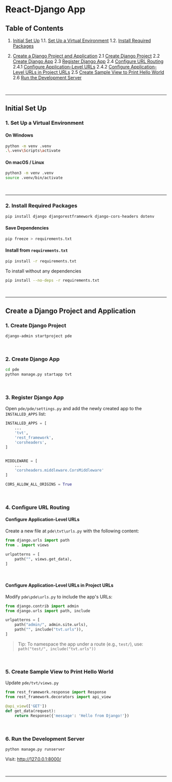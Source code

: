 # React-Django App
## Table of Contents
1. [Initial Set Up](#Initial-Set-Up)
	1.1. [Set Up a Virtual Environment](#1-set-up-a-virtual-environment)
	1.2. [Install Required Packages](#2-install-required-packages)

2. [Create a Django Project and Application](#create-a-django-project-and-application)
	2.1 [Create Django Project](#1-Create-Django-Project)
	2.2 [Create Django App](#2-Create-Django-App)
	2.3 [Register Django App](#3-Register-Django-App)
	2.4 [Configure URL Routing](#4-Configure-URL-Routing)
		2.4.1 [Configure Application-Level URLs](#Configure-Application-Level-URLs)
		2.4.2 [Configure Application-Level URLs in Project URLs](#Configure-Application-Level-URLs-in-Project-URLs)
	2.5 [Create Sample View to Print Hello World](#5-Create-Sample-View-to-print-Hello-World)
	2.6 [Run the Development Server](#6-Run-the-Development-Server)

<br>

---

## Initial Set Up
### 1. Set Up a Virtual Environment
#### On Windows
```bash
python -m venv .venv
.\.venv\Scripts\activate
```

#### On macOS / Linux
```bash
python3 -m venv .venv
source .venv/bin/activate
```

<br>

---

### 2. Install Required Packages
```bash
pip install django djangorestframework django-cors-headers dotenv
```

#### Save Dependencies
```bash
pip freeze > requirements.txt
```

#### Install from `requirements.txt`
```bash
pip install -r requirements.txt
```
To install without any dependencies
```bash
pip install --no-deps -r requirements.txt
```

<br>

---

## Create a Django Project and Application
### 1. Create Django Project
```bash
django-admin startproject pde
```

<br>

### 2. Create Django App
```bash
cd pde
python manage.py startapp tvt
```

<br>

### 3. Register Django App
Open `pde/pde/settings.py` and add the newly created app to the `INSTALLED_APPS` list:
```py
INSTALLED_APPS = [
	...
	'tvt',
    'rest_framework',
    'corsheaders',
]


MIDDLEWARE = [
    ...
    'corsheaders.middleware.CorsMiddleware'
]

CORS_ALLOW_ALL_ORIGINS = True
```

<br>

### 4. Configure URL Routing
#### Configure Application-Level URLs
Create a new file at `pde\tvt\urls.py` with the following content:
```py
from django.urls import path
from . import views

urlpatterns = [
    path("", views.get_data),
]
```

<br>

#### Configure Application-Level URLs in Project URLs
Modify `pde\pde\urls.py` to include the app's URLs:
```py
from django.contrib import admin
from django.urls import path, include

urlpatterns = [
	path("admin/", admin.site.urls),
	path("", include("tvt.urls")),
]
```
> Tip: To namespace the app under a route (e.g., `test/`), use: `path("test/", include("tvt.urls"))`

<br>

### 5. Create Sample View to Print Hello World
Update `pde/tvt/views.py`
```py
from rest_framework.response import Response
from rest_framework.decorators import api_view

@api_view(['GET'])
def get_data(request):
    return Response({'message': 'Hello from Django!'})

```

<br>

### 6. Run the Development Server
```bash
python manage.py runserver
```
Visit: http://127.0.0.1:8000/

<br>

---

